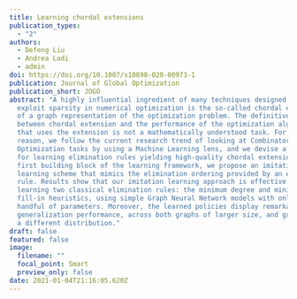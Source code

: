 ```yaml
---
title: Learning chordal extensions
publication_types:
  - "2"
authors:
  - Defeng Liu
  - Andrea Lodi
  - admin
doi: https://doi.org/10.1007/s10898-020-00973-1
publication: Journal of Global Optimization
publication_short: JOGO
abstract: "A highly influential ingredient of many techniques designed to
  exploit sparsity in numerical optimization is the so-called chordal extension
  of a graph representation of the optimization problem. The definitive relation
  between chordal extension and the performance of the optimization algorithm
  that uses the extension is not a mathematically understood task. For this
  reason, we follow the current research trend of looking at Combinatorial
  Optimization tasks by using a Machine Learning lens, and we devise a framework
  for learning elimination rules yielding high-quality chordal extensions. As a
  first building block of the learning framework, we propose an imitation
  learning scheme that mimics the elimination ordering provided by an expert
  rule. Results show that our imitation learning approach is effective in
  learning two classical elimination rules: the minimum degree and minimum
  fill-in heuristics, using simple Graph Neural Network models with only a
  handful of parameters. Moreover, the learned policies display remarkable
  generalization performance, across both graphs of larger size, and graphs from
  a different distribution."
draft: false
featured: false
image:
  filename: ""
  focal_point: Smart
  preview_only: false
date: 2021-01-04T21:16:05.620Z
---
```

